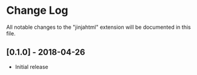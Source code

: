 # Change Log
All notable changes to the "jinjahtml" extension will be documented in this file.

## [0.1.0] - 2018-04-26
- Initial release
